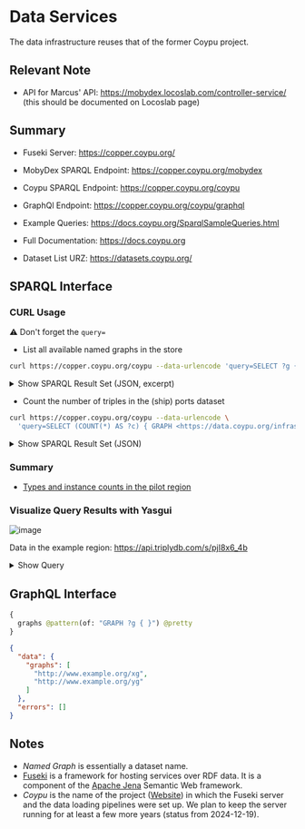 
# Data Services
The data infrastructure reuses that of the former Coypu project.

## Relevant Note

* API for Marcus' API: https://mobydex.locoslab.com/controller-service/ (this should be documented on Locoslab page)

## Summary

* Fuseki Server: https://copper.coypu.org/
* MobyDex SPARQL Endpoint: https://copper.coypu.org/mobydex
* Coypu SPARQL Endpoint: https://copper.coypu.org/coypu
* GraphQl Endpoint: https://copper.coypu.org/coypu/graphql

* Example Queries: https://docs.coypu.org/SparqlSampleQueries.html
* Full Documentation: https://docs.coypu.org

* Dataset List URZ: https://datasets.coypu.org/

## SPARQL Interface

### CURL Usage

⚠️ Don't forget the `query=`

* List all available named graphs in the store
```bash
curl https://copper.coypu.org/coypu --data-urlencode 'query=SELECT ?g { GRAPH ?g { } }'
```

<details>
  <summary>Show SPARQL Result Set (JSON, excerpt)</summary>

```json
{ "head": {
    "vars": [ "g" ]
  } ,
  "results": {
    "bindings": [
      { 
        "g": { "type": "uri" , "value": "https://data.coypu.org/genesis/" }
      } ,
      { 
        "g": { "type": "uri" , "value": "http://dalicc.net/licenselibrary/" }
      } ,
      { 
        "g": { "type": "uri" , "value": "https://data.coypu.org/events/wikievents-archive/" }
      }
    ]
  }
}
```

</details>


* Count the number of triples in the (ship) ports dataset
```bash
curl https://copper.coypu.org/coypu --data-urlencode \
  'query=SELECT (COUNT(*) AS ?c) { GRAPH <https://data.coypu.org/infrastructure/ports/> { ?s ?p ?o } }'
```

<details>
<summary>Show SPARQL Result Set (JSON)</summary>

```json
{ "head": {
    "vars": [ "c" ]
  } ,
  "results": {
    "bindings": [
      { 
        "c": { "type": "literal" , "datatype": "http://www.w3.org/2001/XMLSchema#integer" , "value": "174005" }
      }
    ]
  }
}
```

</details>

### Summary

* [Types and instance counts in the pilot region](https://api.triplydb.com/s/4a6GHLgiA)

### Visualize Query Results with Yasgui

![image](https://github.com/user-attachments/assets/7abc2a80-faf0-4aa1-b942-b43f604340e0)

Data in the example region: https://api.triplydb.com/s/pjI8x6_4b

<details>
  <summary>Show Query</summary>

```sparql
PREFIX rdf: <http://www.w3.org/1999/02/22-rdf-syntax-ns#>
PREFIX geof: <http://www.opengis.net/def/function/geosparql/>
PREFIX spatial: <http://jena.apache.org/spatial#>
PREFIX geo: <http://www.opengis.net/ont/geosparql#>

SELECT ?graph ?geom ?geomColor ?geomTooltip (?geomTooltip AS ?geomLabel) {
  VALUES ?polygon {
    "POLYGON ((6.475457372470345 51.7037981703763, 6.475457372470346 51.2481032780451, 7.544268491722988 51.24810327804511, 7.544268491722988 51.70379817037631, 6.475457372470345 51.7037981703763))"^^geo:wktLiteral
  }
  
  # Use spatial:intersectBoxGeom for indexed lookup of candidates by BBOX
  # then filter by exact polygon using geof:sfIntersects
  GRAPH ?graph {
    ?x spatial:intersectBoxGeom(?polygon) .
    ?x geo:hasGeometry/geo:asWKT ?geom .
    FILTER(geof:sfIntersects(?geom, ?polygon))
  }
  
  # Color geometries based on the graph that contains them
  BIND (concat('#', substr(sha1(str(?graph)), 1, 6)) AS ?geomColor)
  
  BIND(strdt('Entity <a href="' + STR(?x) + '">' + STR(?x) + '</a> from graph ' + STR(?graph), rdf:HTML) as ?geomTooltip)
}
```

</details>

## GraphQL Interface

```graphql
{
  graphs @pattern(of: "GRAPH ?g { }") @pretty
}
```

```json
{
  "data": {
    "graphs": [
      "http://www.example.org/xg",
      "http://www.example.org/yg"
    ]
  },
  "errors": []
}
```

## Notes
* *Named Graph* is essentially a dataset name.
* [Fuseki](https://jena.apache.org/documentation/fuseki2/) is a framework for hosting services over RDF data. It is a component of the [Apache Jena](https://github.com/apache/jena) Semantic Web framework.
* *Coypu* is the name of the project ([Website](https://coypu.org/)) in which the Fuseki server and the data loading pipelines were set up. We plan to keep the server running for at least a few more years (status from 2024-12-19).


